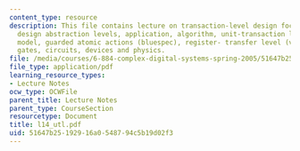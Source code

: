 ```yaml
---
content_type: resource
description: This file contains lecture on transaction-level design focussing on hardware
  design abstraction levels, application, algorithm, unit-transaction level (UTL)
  model, guarded atomic actions (bluespec), register- transfer level (verilog RTL),
  gates, circuits, devices and physics.
file: /media/courses/6-884-complex-digital-systems-spring-2005/51647b25192916a0548794c5b19d02f3_l14_utl.pdf
file_type: application/pdf
learning_resource_types:
- Lecture Notes
ocw_type: OCWFile
parent_title: Lecture Notes
parent_type: CourseSection
resourcetype: Document
title: l14_utl.pdf
uid: 51647b25-1929-16a0-5487-94c5b19d02f3
---
```

